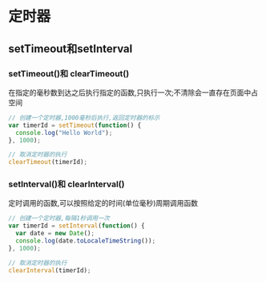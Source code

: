 # 定时器

## setTimeout和setInterval

### setTimeout()和 clearTimeout()

在指定的毫秒数到达之后执行指定的函数,只执行一次;不清除会一直存在页面中占空间

```js
// 创建一个定时器,1000毫秒后执行,返回定时器的标示
var timerId = setTimeout(function() {
  console.log("Hello World");
}, 1000);

// 取消定时器的执行
clearTimeout(timerId);
```

### setInterval()和 clearInterval()

定时调用的函数,可以按照给定的时间(单位毫秒)周期调用函数

```javascript
// 创建一个定时器,每隔1秒调用一次
var timerId = setInterval(function() {
  var date = new Date();
  console.log(date.toLocaleTimeString());
}, 1000);

// 取消定时器的执行
clearInterval(timerId);
```
